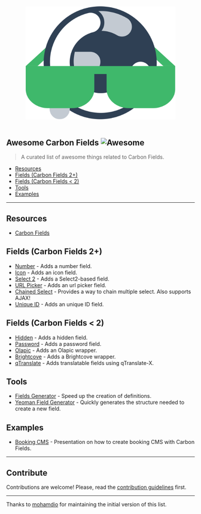 <p align="center">
	<br>
	<img width="400" src="./media/logo.svg">
	<br>
	<br>
</p>

## Awesome Carbon Fields ![Awesome](https://cdn.rawgit.com/sindresorhus/awesome/d7305f38d29fed78fa85652e3a63e154dd8e8829/media/badge.svg)

> A curated list of awesome things related to Carbon Fields.

- [Resources](#resources)
- [Fields (Carbon Fields 2+)](#fields-above-2)
- [Fields (Carbon Fields < 2)](#fields-below-2)
- [Tools](#tools)
- [Examples](examples)

---

## Resources

- [Carbon Fields](https://github.com/htmlburger/carbon-fields-plugin)

## Fields (Carbon Fields 2+)

- [Number](https://github.com/htmlburger/carbon-field-number) - Adds a number field.
- [Icon](https://github.com/htmlburger/carbon-field-icon) - Adds an icon field.
- [Select 2](https://github.com/dmhendricks/carbon-field-select-multiple) - Adds a Select2-based field.
- [URL Picker](https://github.com/iamntz/carbon-fields-urlpicker) - Adds an url picker field.
- [Chained Select](https://github.com/iamntz/carbon-chained-select) - Provides a way to chain multiple select. Also supports AJAX!
- [Unique ID](https://github.com/iamntz/carbon-uniqid) - Adds an unique ID field.

## Fields (Carbon Fields < 2)

- [Hidden](https://github.com/pkostadinov-2create/carbon-field-hidden) - Adds a hidden field.
- [Password](https://github.com/pkostadinov-2create/carbon-field-password) - Adds a password field.
- [Olapic](https://github.com/schrapel/carbon-fields-olapic) - Adds an Olapic wrapper.
- [Brightcove](https://github.com/schrapel/carbon-fields-brightcove) - Adds a Brightcove wrapper.
- [qTranslate](https://github.com/appristas/carbon-fields-qtranslate) - Adds translatable fields using qTranslate-X.

## Tools

- [Fields Generator](https://wpcodewizard.com/) - Speed up the creation of definitions.
- [Yeoman Field Generator](https://github.com/iamntz/yeoman-carbon-field-generator) - Quickly generates the structure needed to create a new field.

## Examples

- [Booking CMS](https://benbroide.com/presentation/carbon-fields/) - Presentation on how to create booking CMS with Carbon Fields.

---

## Contribute

Contributions are welcome! Please, read the [contribution guidelines](CONTRIBUTING.md) first.

---

Thanks to [mohamdio](https://github.com/mohamdio) for maintaining the initial version of this list.


